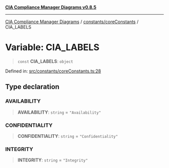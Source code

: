 [**CIA Compliance Manager Diagrams v0.8.5**](../../../README.md)

***

[CIA Compliance Manager Diagrams](../../../modules.md) / [constants/coreConstants](../README.md) / CIA\_LABELS

# Variable: CIA\_LABELS

> `const` **CIA\_LABELS**: `object`

Defined in: [src/constants/coreConstants.ts:28](https://github.com/Hack23/cia-compliance-manager/blob/3ae0301247f765ba03c8c0fe645db4718bb8af76/src/constants/coreConstants.ts#L28)

## Type declaration

### AVAILABILITY

> **AVAILABILITY**: `string` = `"Availability"`

### CONFIDENTIALITY

> **CONFIDENTIALITY**: `string` = `"Confidentiality"`

### INTEGRITY

> **INTEGRITY**: `string` = `"Integrity"`
